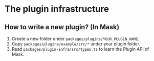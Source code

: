 # The plugin infrastructure

<!-- Before you get started, you should choose where you would create the plugin. -->

<!-- Currently not supported. -->
<!-- ## How to write a new plugin? (New NPM package) -->

## How to write a new plugin? (In Mask)

1. Create a new folder under `packages/plugins/YOUR_PLUGIN_NAME`.
2. Copy `packages/plugins/example/src/*` under your plugin folder.
3. Read `packages/plugin-infra/src/types.ts` to learn the Plugin API of Mask.
